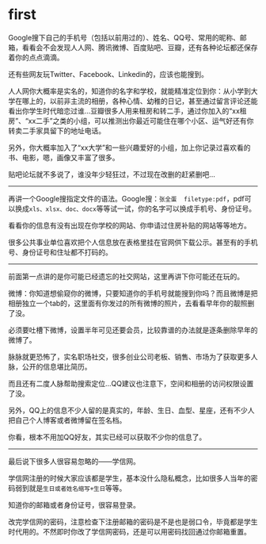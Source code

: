 # first

Google搜下自己的手机号（包括以前用过的）、姓名、QQ号、常用的昵称、邮箱，看看会不会发现人人网、腾讯微博、百度贴吧、豆瓣，还有各种论坛都还保存着你的点点滴滴。

还有些网友玩Twitter、Facebook、Linkedin的，应该也能搜到。

人人网你大概率是实名的，知道你的名字和学校，就能精准定位到你：从小学到大学在哪上的，以前非主流的相册，各种心情、幼稚的日记，甚至通过留言评论还能看出你学生时代暗恋过谁...豆瓣很多人用来租房和转二手，通过你加入的“xx租房”、“xx二手”之类的小组，可以推测出你最近可能住在哪个小区、运气好还有你转卖二手家具留下的地址电话。

另外，你大概率加入了“xx大学”和一些兴趣爱好的小组，加上你记录过喜欢看的书、电影，嗯，画像又丰富了很多。

贴吧论坛就不多说了，谁没年少轻狂过，不过现在改删的赶紧删吧...

------------------

再讲一个Google搜指定文件的语法。Google搜：`张全蛋  filetype:pdf`，pdf可以换成`xls、xlsx、doc、docx`等等试一试，你的名字可以换成手机号、身份证号。

看看你的信息有没有出现在你学校的网站、你申请过住房补贴的网站等等地方。

很多公共事业单位喜欢把个人信息放在表格里挂在官网供下载公示。甚至有的手机号、身份证号和住址都不打码的。

-----------------------

前面第一点讲的是你可能已经遗忘的社交网站，这里再讲下你可能还在玩的。

微博：你知道想偷窥你的微博，只要知道你的手机号就能搜到你吗？而且微博是把相册独立一个tab的，这里面有你发过的所有微博的照片，去看看早年你的靓照删了没。

必须要吐槽下微博，设置半年可见还要会员，比较靠谱的办法就是逐条删除早年的微博了。

脉脉就更恐怖了，实名职场社交，很多创业公司老板、销售、市场为了获取更多人脉，公开的信息堪比简历。

而且还有二度人脉帮助搜索定位...QQ建议也注意下，空间和相册的访问权限设置了没。

另外，QQ上的信息不少人留的是真实的，年龄、生日、血型、星座，还有不少人把自己个人博客或者微博留在签名档。

你看，根本不用加QQ好友，其实已经可以获取不少你的信息了。

-----------------------

最后说下很多人很容易忽略的——学信网。

学信网注册的时候大家应该都是学生，基本没什么隐私概念，比如很多人当年的密码弱到就是`生日或者姓名缩写+生日`等等。

知道你的邮箱或者身份证号，很容易登录。

改完学信网的密码，注意检查下注册邮箱的密码是不是也是弱口令，毕竟都是学生时代用的。不然即时你改了学信网密码，还是可以用密码找回通过你邮箱重置。
